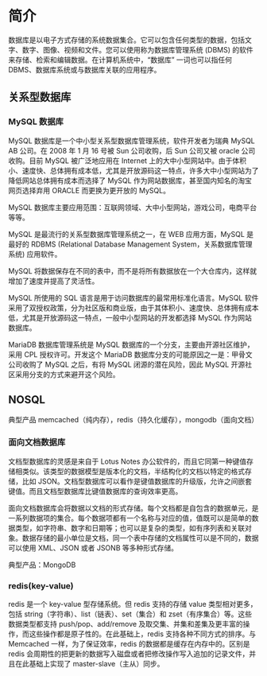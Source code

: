 # 简介

数据库是以电子方式存储的系统数据集合。它可以包含任何类型的数据，包括文字、数字、图像、视频和文件。您可以使用称为数据库管理系统 (DBMS) 的软件来存储、检索和编辑数据。在计算机系统中，“数据库” 一词也可以指任何 DBMS、数据库系统或与数据库关联的应用程序。

## 关系型数据库

### MySQL 数据库

MySQL 数据库是一个中小型关系型数据库管理系统，软件开发者为瑞典 MySQL AB 公司。在 2008 年 1 月 16 号被 Sun 公司收购，后 Sun 公司又被 oracle 公司收购。目前 MySQL 被广泛地应用在 Internet 上的大中小型网站中。由于体积小、速度快、总体拥有成本低，尤其是开放源码这一特点，许多大中小型网站为了降低网站总体拥有成本而选择了 MySQL 作为网站数据库，甚至国内知名的淘宝网页选择弃用 ORACLE 而更换为更开放的 MySQL。

MySQL 数据库主要应用范围：互联网领域、大中小型网站，游戏公司，电商平台等等。

MySQL 是最流行的关系型数据库管理系统之一，在 WEB 应用方面，MySQL 是最好的 RDBMS (Relational Database Management System，关系数据库管理系统) 应用软件。

MySQL 将数据保存在不同的表中，而不是将所有数据放在一个大仓库内，这样就增加了速度并提高了灵活性。

MySQL 所使用的 SQL 语言是用于访问数据库的最常用标准化语言。MySQL 软件采用了双授权政策，分为社区版和商业版，由于其体积小、速度快、总体拥有成本低，尤其是开放源码这一特点，一般中小型网站的开发都选择 MySQL 作为网站数据库。

MariaDB 数据库管理系统是 MySQL 数据库的一个分支，主要由开源社区维护，采用 CPL 授权许可。开发这个 MariaDB 数据库分支的可能原因之一是：甲骨文公司收购了 MySQL 之后，有将 MySQL 闭源的潜在风险，因此 MySQL 开源社区采用分支的方式来避开这个风险。

## NOSQL

典型产品 memcached（纯内存），redis（持久化缓存），mongodb（面向文档）

### 面向文档数据库

文档型数据库的灵感是来自于 Lotus Notes 办公软件的，而且它同第一种键值存储相类似。该类型的数据模型是版本化的文档，半结构化的文档以特定的格式存储，比如 JSON。文档型数据库可以看作是键值数据库的升级版，允许之间嵌套键值。而且文档型数据库比键值数据库的查询效率更高。

面向文档数据库会将数据以文档的形式存储。每个文档都是自包含的数据单元，是一系列数据项的集合。每个数据项都有一个名称与对应的值，值既可以是简单的数据类型，如字符串、数字和日期等；也可以是复杂的类型，如有序列表和关联对象。数据存储的最小单位是文档，同一个表中存储的文档属性可以是不同的，数据可以使用 XML、JSON 或者 JSONB 等多种形式存储。

典型产品：MongoDB

### redis(key-value)

redis 是一个 key-value 型存储系统。但 redis 支持的存储 value 类型相对更多，包括 string（字符串）、list（链表）、set（集合）和 zset（有序集合）等。这些数据类型都支持 push/pop、add/remove 及取交集、并集和差集及更丰富的操作，而这些操作都是原子性的。在此基础上，redis 支持各种不同方式的排序。与 Memcached 一样，为了保证效率，redis 的数据都是缓存在内存中的。区别是 redis 会周期性的把更新的数据写入磁盘或者把修改操作写入追加的记录文件，并且在此基础上实现了 master-slave（主从）同步。

